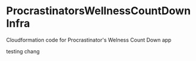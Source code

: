 # ProcrastinatorsWellnessCountDownInfra
Cloudformation code for Procrastinator's Welness Count Down app

testing chang